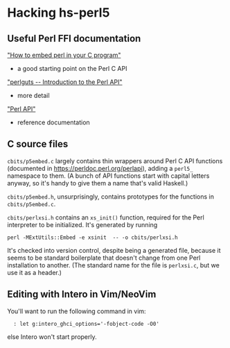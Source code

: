 
# Hacking hs-perl5

## Useful Perl FFI documentation

["How to embed perl in your C program"][perlembed]

* a good starting point on the Perl C API

["perlguts -- Introduction to the Perl API"][perlguts]

* more detail

["Perl API"][perlapi]

* reference documentation

[perlembed]: https://perldoc.perl.org/perlembed
[perlguts]: https://perldoc.perl.org/perlguts
[perlapi]: https://perldoc.perl.org/perlapi

## C source files

`cbits/p5embed.c` largely contains thin wrappers around Perl C API
functions (documented in <https://perldoc.perl.org/perlapi>), adding a
`perl5_` namespace to them. (A bunch of API functions start with capital
letters anyway, so it's handy to give them a name that's valid Haskell.)

`cbits/p5embed.h`, unsurprisingly, contains prototypes for the functions
in `cbits/p5embed.c`.

`cbits/perlxsi.h` contains an `xs_init()` function, required for the
Perl interpreter to be initialized. It's generated by running

```
perl -MExtUtils::Embed -e xsinit  -- -o cbits/perlxsi.h
```

It's checked into version control, despite being a generated file,
because it seems to be standard boilerplate that doesn't change from
one Perl installation to another. (The standard name for the file
is `perlxsi.c`, but we use it as a header.)

## Editing with Intero in Vim/NeoVim

You'll want to run the following command in vim:

```
  : let g:intero_ghci_options='-fobject-code -O0'
```

else Intero won't start properly.

<!--
  vim: ts=2 sw=2 tw=72 syntax=markdown
-->
